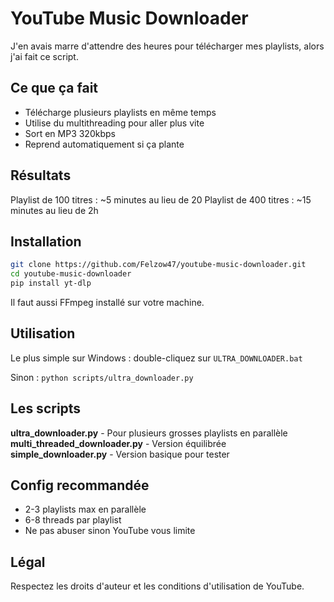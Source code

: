 # YouTube Music Downloader

J'en avais marre d'attendre des heures pour télécharger mes playlists, alors j'ai fait ce script.

## Ce que ça fait

- Télécharge plusieurs playlists en même temps
- Utilise du multithreading pour aller plus vite
- Sort en MP3 320kbps 
- Reprend automatiquement si ça plante

## Résultats

Playlist de 100 titres : ~5 minutes au lieu de 20
Playlist de 400 titres : ~15 minutes au lieu de 2h

## Installation

```bash
git clone https://github.com/Felzow47/youtube-music-downloader.git
cd youtube-music-downloader
pip install yt-dlp
```

Il faut aussi FFmpeg installé sur votre machine.

## Utilisation

Le plus simple sur Windows : double-cliquez sur `ULTRA_DOWNLOADER.bat`

Sinon : `python scripts/ultra_downloader.py`

## Les scripts

**ultra_downloader.py** - Pour plusieurs grosses playlists en parallèle  
**multi_threaded_downloader.py** - Version équilibrée  
**simple_downloader.py** - Version basique pour tester  

## Config recommandée

- 2-3 playlists max en parallèle 
- 6-8 threads par playlist
- Ne pas abuser sinon YouTube vous limite

## Légal

Respectez les droits d'auteur et les conditions d'utilisation de YouTube.